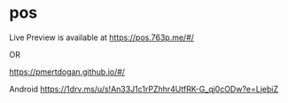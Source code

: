 # pos

Live Preview is available at
https://pos.763p.me/#/

OR 

https://pmertdogan.github.io/#/

Android
https://1drv.ms/u/s!An33J1c1rPZhhr4UtfRK-G_qj0cODw?e=LjebiZ
